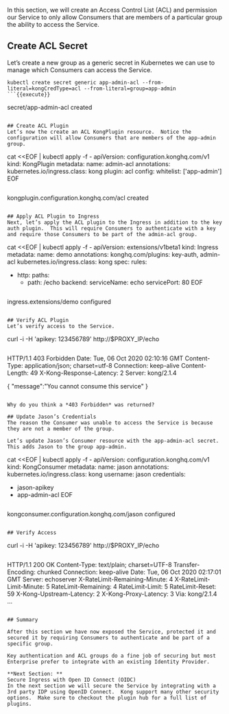 In this section, we will create an Access Control List (ACL) and permission our Service to only allow Consumers that are members of a particular group the ability to access the Service.

## Create ACL Secret
Let’s create a new group as a generic secret in Kubernetes we can use to manage which Consumers can access the Service.  

```
kubectl create secret generic app-admin-acl --from-literal=kongCredType=acl --from-literal=group=app-admin
```{{execute}}

```
secret/app-admin-acl created
```

## Create ACL Plugin
Let’s now the create an ACL KongPlugin resource.  Notice the configuration will allow Consumers that are members of the app-admin group.

```
cat <<EOF | kubectl apply -f -
apiVersion: configuration.konghq.com/v1
kind: KongPlugin
metadata:
  name: admin-acl
  annotations:
    kubernetes.io/ingress.class: kong
plugin: acl
config:
  whitelist: ['app-admin']
EOF
```{{execute}}

```
kongplugin.configuration.konghq.com/acl created
```

## Apply ACL Plugin to Ingress
Next, let’s apply the ACL plugin to the Ingress in addition to the key auth plugin.  This will require Consumers to authenticate with a key and require those Consumers to be part of the admin-acl group.

```
cat <<EOF | kubectl apply -f -
apiVersion: extensions/v1beta1
kind: Ingress
metadata:
  name: demo
  annotations:
    konghq.com/plugins: key-auth, admin-acl
    kubernetes.io/ingress.class: kong
spec:
  rules:
  - http:
      paths:
      - path: /echo
        backend:
          serviceName: echo
          servicePort: 80
EOF
```{{execute}}

```
ingress.extensions/demo configured
```

## Verify ACL Plugin
Let’s verify access to the Service.  

```
curl -i -H 'apikey: 123456789' http://$PROXY_IP/echo
```{{execute}}

```
HTTP/1.1 403 Forbidden
Date: Tue, 06 Oct 2020 02:10:16 GMT
Content-Type: application/json; charset=utf-8
Connection: keep-alive
Content-Length: 49
X-Kong-Response-Latency: 2
Server: kong/2.1.4

{
  "message":"You cannot consume this service"
}
```

Why do you think a *403 Forbidden* was returned?  

## Update Jason’s Credentials
The reason the Consumer was unable to access the Service is because they are not a member of the group.

Let’s update Jason’s Consumer resource with the app-admin-acl secret.  This adds Jason to the group app-admin.

```
cat <<EOF | kubectl apply -f -
apiVersion: configuration.konghq.com/v1
kind: KongConsumer
metadata:
  name: jason
  annotations:
    kubernetes.io/ingress.class: kong
username: jason
credentials:
- jason-apikey
- app-admin-acl
EOF
```{{execute}}

```
kongconsumer.configuration.konghq.com/jason configured
```

## Verify Access

  ```
  curl -i -H 'apikey: 123456789' http://$PROXY_IP/echo
  ```{{execute}}

  ```
  HTTP/1.1 200 OK
  Content-Type: text/plain; charset=UTF-8
  Transfer-Encoding: chunked
  Connection: keep-alive
  Date: Tue, 06 Oct 2020 02:17:01 GMT
  Server: echoserver
  X-RateLimit-Remaining-Minute: 4
  X-RateLimit-Limit-Minute: 5
  RateLimit-Remaining: 4
  RateLimit-Limit: 5
  RateLimit-Reset: 59
  X-Kong-Upstream-Latency: 2
  X-Kong-Proxy-Latency: 3
  Via: kong/2.1.4
  ...
  ```

## Summary

After this section we have now exposed the Service, protected it and secured it by requiring Consumers to authenticate and be part of a specific group.

Key authentication and ACL groups do a fine job of securing but most Enterprise prefer to integrate with an existing Identity Provider.  

**Next Section: **
Secure Ingress with Open ID Connect (OIDC)
In the next section we will secure the Service by integrating with a 3rd party IDP using OpenID Connect.  Kong support many other security options.  Make sure to checkout the plugin hub for a full list of plugins.
